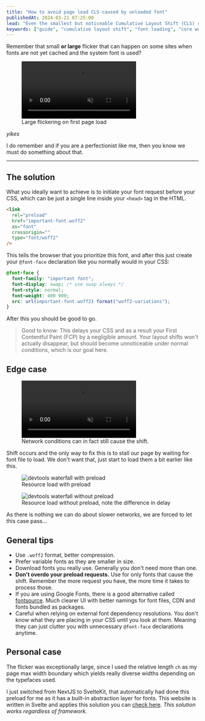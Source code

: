 ```yaml
---
title: "How to avoid page load CLS caused by unloaded font"
publishedAt: 2024-03-21 07:25:00
lead: "Even the smallest but noticeable Cumulative Layout Shift (CLS) can distract the user and cause bad experience. For that I have prepared a solution."
keywords: ["guide", "cumulative layout shift", "font loading", "core web vital"]
---
```


Remember that small **or large** flicker that can happen on some sites when fonts are not yet cached and the system font is used?

<figure>
  <video src="/videos/cls-without-preload-no-throttle.mp4" autoplay loop muted playsinline controls></video>
  <figcaption>
    Large flickering on first page load
  </figcaption>
</figure>

_yikes_

I do remember and if you are a perfectionist like me, then you know we must do something about that.

---

## The solution

What you ideally want to achieve is to initiate your font request before your CSS, which can be just a single line inside your `<head>` tag in the HTML.

```html
<link
  rel="preload"
  href="important-font.woff2"
  as="font"
  crossorigin=""
  type="font/woff2"
/>
```

This tells the browser that you prioritize this font, and after this just create your `@font-face` declaration like you normally would in your CSS:

```css
@font-face {
  font-family: "important font";
  font-display: swap; /* use swap always */
  font-style: normal;
  font-weight: 400 900;
  src: url(important-font.woff2) format("woff2-variations");
}
```

After this you should be good to go.

> Good to know: This delays your CSS and as a result your First Contentful Paint (FCP) by a negligible amount. Your layout shifts won't actually disappear, but should become unnoticeable under normal conditions, which is our goal here.

## Edge case

<figure>
  <video src="/videos/cls-with-preload-throttled.mp4" muted playsinline controls></video>
<figcaption>
Network conditions can in fact still cause the shift.
</figcaption>
</figure>

Shift occurs and the only way to fix this is to stall our page by waiting for font file to load. We don't want that, just start to load them a bit earlier like this.

<figure>
  <img src="/images/cls-waterfall-with-preload.png" alt="devtools waterfall with preload"/>
<figcaption>
Resource load with preload
</figcaption>
</figure>

<figure>
  <img src="/images/cls-waterfall-without-preload.png" alt="devtools waterfall without preload"/>
<figcaption>
Resource load without preload, note the difference in delay
</figcaption>
</figure>

As there is nothing we can do about slower networks, we are forced to let this case pass...

## General tips

- Use `.woff2` format, better compression.
- Prefer variable fonts as they are smaller in size.
- Download fonts you really use. Generally you don't need more than one.
- **Don't overdo your preload requests.** Use for only fonts that cause the shift. Remember the more request you have, the more time it takes to process those.
- If you are using Google Fonts, there is a good alternative called [fontsource](https://fontsource.org). Much clearer UI with better namings for font files, CDN and fonts bundled as packages.
- Careful when relying on external font dependency resolutions. You don't know what they are placing in your CSS until you look at them. Meaning they can just clutter you with unnecessary `@font-face` declarations anytime.

## Personal case

The flicker was exceptionally large, since I used the relative length `ch` as my page max width boundary which yields really diverse widths depending on the typefaces used.

I just switched from NextJS to SvelteKit, that automatically had done this preload for me as it has a built-in abstraction layer for fonts. This website is written in Svelte and applies this solution you can [check here](https://github.com/dominik-stumpf/portfolio). _This solution works regardless of framework._
